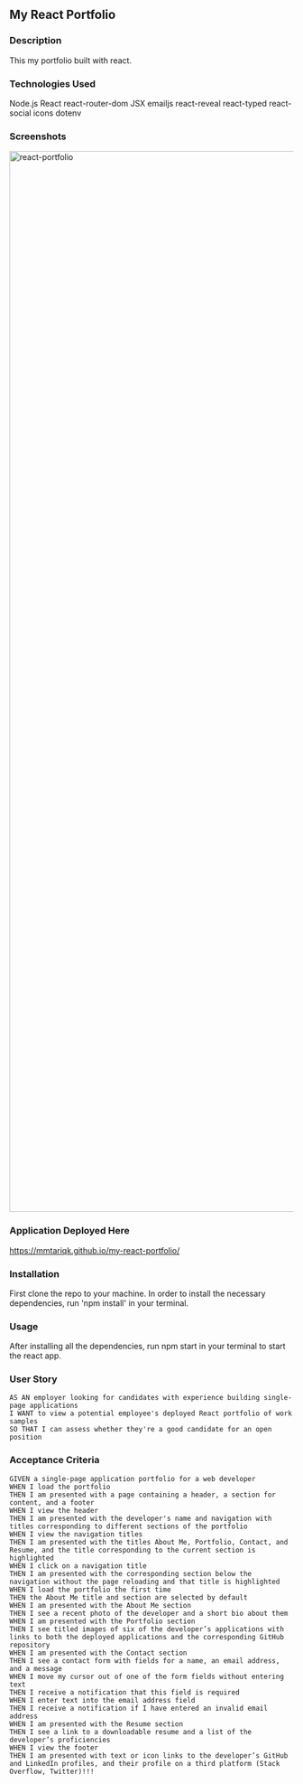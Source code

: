 ## My React Portfolio

### Description
This my portfolio built with react.

### Technologies Used
Node.js
React
react-router-dom
JSX
emailjs
react-reveal
react-typed
react-social icons
dotenv


### Screenshots
<img width="1878" alt="react-portfolio" src="https://user-images.githubusercontent.com/77028806/122721171-33d2ad80-d225-11eb-9386-a9bcc1f1567e.png">

### Application Deployed Here 
https://mmtariqk.github.io/my-react-portfolio/

### Installation
First clone the repo to your machine. In order to install the necessary dependencies, run 'npm install' in your terminal.

### Usage
After installing all the dependencies, run npm start in your terminal to start the react app. 

### User Story

```text
AS AN employer looking for candidates with experience building single-page applications
I WANT to view a potential employee's deployed React portfolio of work samples
SO THAT I can assess whether they're a good candidate for an open position
```

### Acceptance Criteria

```text
GIVEN a single-page application portfolio for a web developer
WHEN I load the portfolio
THEN I am presented with a page containing a header, a section for content, and a footer
WHEN I view the header
THEN I am presented with the developer's name and navigation with titles corresponding to different sections of the portfolio
WHEN I view the navigation titles
THEN I am presented with the titles About Me, Portfolio, Contact, and Resume, and the title corresponding to the current section is highlighted
WHEN I click on a navigation title
THEN I am presented with the corresponding section below the navigation without the page reloading and that title is highlighted
WHEN I load the portfolio the first time
THEN the About Me title and section are selected by default
WHEN I am presented with the About Me section
THEN I see a recent photo of the developer and a short bio about them
WHEN I am presented with the Portfolio section
THEN I see titled images of six of the developer’s applications with links to both the deployed applications and the corresponding GitHub repository
WHEN I am presented with the Contact section
THEN I see a contact form with fields for a name, an email address, and a message
WHEN I move my cursor out of one of the form fields without entering text
THEN I receive a notification that this field is required
WHEN I enter text into the email address field
THEN I receive a notification if I have entered an invalid email address
WHEN I am presented with the Resume section
THEN I see a link to a downloadable resume and a list of the developer’s proficiencies
WHEN I view the footer
THEN I am presented with text or icon links to the developer’s GitHub and LinkedIn profiles, and their profile on a third platform (Stack Overflow, Twitter)!!! 
```

